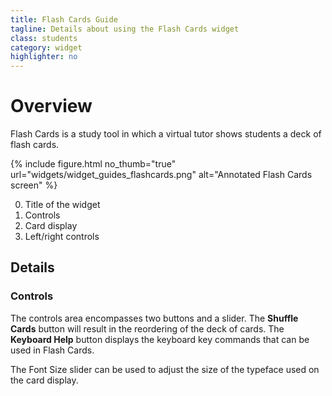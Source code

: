 ```yaml
---
title: Flash Cards Guide
tagline: Details about using the Flash Cards widget
class: students
category: widget
highlighter: no
---
```

# Overview

Flash Cards is a study tool in which a virtual tutor shows students a deck of flash cards.

{% include figure.html
	no_thumb="true"
	url="widgets/widget_guides_flashcards.png"
	alt="Annotated Flash Cards screen"
%}

0. Title of the widget
0. Controls
0. Card display
0. Left/right controls

## Details

### Controls

The controls area encompasses two buttons and a slider. The **Shuffle Cards** button will result in the reordering of the deck of cards. The **Keyboard Help** button displays the keyboard key commands that can be used in Flash Cards.

The Font Size slider can be used to adjust the size of the typeface used on the card display.
